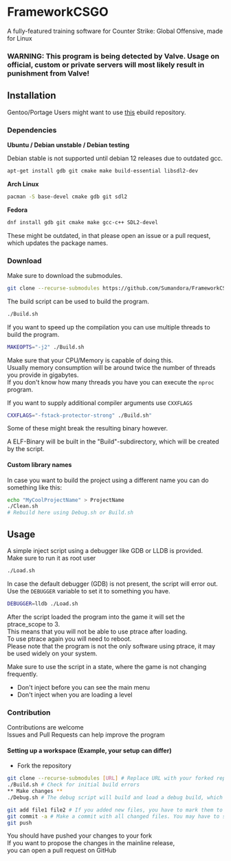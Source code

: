# FrameworkCSGO
A fully-featured training software for Counter Strike: Global Offensive, made for Linux
### WARNING: This program is being detected by Valve. Usage on official, custom or private servers will most likely result in punishment from Valve!
## Installation

Gentoo/Portage Users might want to use [this](https://github.com/Sumandora/portage-framework) ebuild repository.

### Dependencies
**Ubuntu / Debian unstable / Debian testing**

Debian stable is not supported until debian 12 releases due to outdated gcc.
```sh
apt-get install gdb git cmake make build-essential libsdl2-dev
```
**Arch Linux**
```sh
pacman -S base-devel cmake gdb git sdl2
```
**Fedora**
```sh
dnf install gdb git cmake make gcc-c++ SDL2-devel
```
These might be outdated, in that please open an issue or a pull request, which updates the package names.

### Download
Make sure to download the submodules.
```sh
git clone --recurse-submodules https://github.com/Sumandora/FrameworkCSGO.git
```

The build script can be used to build the program.
```sh
./Build.sh
```
If you want to speed up the compilation you can use multiple threads to build the program.
```sh
MAKEOPTS="-j2" ./Build.sh
```
Make sure that your CPU/Memory is capable of doing this.  
Usually memory consumption will be around twice the number of threads you provide in gigabytes.  
If you don't know how many threads you have you can execute the `nproc` program.

If you want to supply additional compiler arguments use `CXXFLAGS`
```sh
CXXFLAGS="-fstack-protector-strong" ./Build.sh"
```
Some of these might break the resulting binary however.

A ELF-Binary will be built in the "Build"-subdirectory, which will be created by the script.

#### Custom library names

In case you want to build the project using a different name you can do something like this:
```sh
echo "MyCoolProjectName" > ProjectName
./Clean.sh
# Rebuild here using Debug.sh or Build.sh
```

## Usage
A simple inject script using a debugger like GDB or LLDB is provided.  
Make sure to run it as root user
```sh
./Load.sh
```
In case the default debugger (GDB) is not present, the script will error out.  
Use the `DEBUGGER` variable to set it to something you have.  
```sh
DEBUGGER=lldb ./Load.sh
```

After the script loaded the program into the game it will set the ptrace_scope to 3.  
This means that you will not be able to use ptrace after loading.  
To use ptrace again you will need to reboot.  
Please note that the program is not the only software using ptrace, it may be used widely on your system.

Make sure to use the script in a state, where the game is not changing frequently.  
- Don't inject before you can see the main menu
- Don't inject when you are loading a level

### Contribution
Contributions are welcome  
Issues and Pull Requests can help improve the program

#### Setting up a workspace (Example, your setup can differ)
- Fork the repository
```sh
git clone --recurse-submodules [URL] # Replace URL with your forked repository
./Build.sh # Check for initial build errors
** Make changes **
./Debug.sh # The debug script will build and load a debug build, which can also be analyzed using a debugger of your choice

git add file1 file2 # If you added new files, you have to mark them to be tracked, if you didn't add any files, you can skip this step.
git commit -a # Make a commit with all changed files. You may have to set the 'EDITOR' variable, because you have to write a commit message. Please write a small and compact message explaining what you have done.
git push
```
You should have pushed your changes to your fork  
If you want to propose the changes in the mainline release,  
you can open a pull request on GitHub
